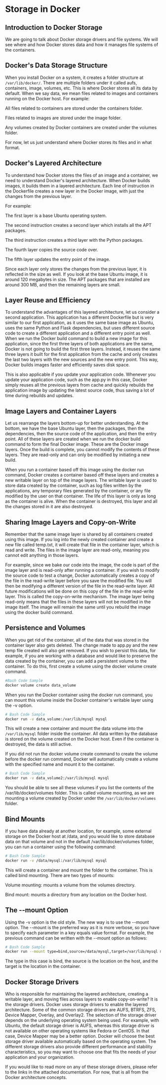 # Storage in Docker

## Introduction to Docker Storage
We are going to talk about Docker storage drivers and file systems. We will see where and how Docker stores data and how it manages file systems of the containers.

## Docker's Data Storage Structure
When you install Docker on a system, it creates a folder structure at `/var/lib/docker/`. There are multiple folders under it called aufs, containers, image, volumes, etc. This is where Docker stores all its data by default. When we say data, we mean files related to images and containers running on the Docker host. For example:

All files related to containers are stored under the containers folder.

Files related to images are stored under the image folder.

Any volumes created by Docker containers are created under the volumes folder.

For now, let us just understand where Docker stores its files and in what format.

## Docker's Layered Architecture
To understand how Docker stores the files of an image and a container, we need to understand Docker's layered architecture. When Docker builds images, it builds them in a layered architecture. Each line of instruction in the Dockerfile creates a new layer in the Docker image, with just the changes from the previous layer.

For example:

The first layer is a base Ubuntu operating system.

The second instruction creates a second layer which installs all the APT packages.

The third instruction creates a third layer with the Python packages.

The fourth layer copies the source code over.

The fifth layer updates the entry point of the image.

Since each layer only stores the changes from the previous layer, it is reflected in the size as well. If you look at the base Ubuntu image, it is around 120 megabytes in size. The APT packages that are installed are around 300 MB, and then the remaining layers are small.

## Layer Reuse and Efficiency
To understand the advantages of this layered architecture, let us consider a second application. This application has a different Dockerfile but is very similar to our first application, as it uses the same base image as Ubuntu, uses the same Python and Flask dependencies, but uses different source code to create a different application and a different entry point as well.
When we run the Docker build command to build a new image for this application, since the first three layers of both applications are the same, Docker is not going to build the first three layers. Instead, it reuses the same three layers it built for the first application from the cache and only creates the last two layers with the new sources and the new entry point. This way, Docker builds images faster and efficiently saves disk space.

This is also applicable if you update your application code. Whenever you update your application code, such as the app.py in this case, Docker simply reuses all the previous layers from cache and quickly rebuilds the application image by updating the latest source code, thus saving a lot of time during rebuilds and updates.

## Image Layers and Container Layers
Let us rearrange the layers bottom-up for better understanding. At the bottom, we have the base Ubuntu layer, then the packages, then the dependencies, then the source code of the application, and then the entry point. All of these layers are created when we run the docker build command to form the final Docker image. These are the Docker image layers. Once the build is complete, you cannot modify the contents of these layers. They are read-only and can only be modified by initiating a new build.

When you run a container based off this image using the docker run command, Docker creates a container based off these layers and creates a new writable layer on top of the image layers. The writable layer is used to store data created by the container, such as log files written by the applications, any temporary files generated by the container, or any file modified by the user on that container. The life of this layer is only as long as the container is alive. When the container is destroyed, this layer and all the changes stored in it are also destroyed.

## Sharing Image Layers and Copy-on-Write
Remember that the same image layer is shared by all containers created using this image. If you log into the newly created container and create a new file called temp.txt, it will create that file in the container layer, which is read and write. The files in the image layer are read-only, meaning you cannot edit anything in those layers.

For example, since we bake our code into the image, the code is part of the image layer and is read-only after running a container. If you wish to modify the source code to test a change, Docker automatically creates a copy of the file in the read-write layer before you save the modified file. You will then be modifying a different version of the file in the read-write layer. All future modifications will be done on this copy of the file in the read-write layer. This is called the copy-on-write mechanism. The image layer being read-only means that the files in these layers will not be modified in the image itself. The image will remain the same until you rebuild the image using the docker build command.

## Persistence and Volumes
When you get rid of the container, all of the data that was stored in the container layer also gets deleted. The change made to app.py and the new temp file created will also get removed. If you wish to persist this data, for example, if you are working with a database and would like to preserve the data created by the container, you can add a persistent volume to the container.
To do this, first create a volume using the docker volume create command.

```bash
#Bash Code Sample
docker volume create data_volume
```
When you run the Docker container using the docker run command, you can mount this volume inside the Docker container's writable layer using the -v option.

```bash
# Bash Code Sample
docker run -v data_volume:/var/lib/mysql mysql
```

This will create a new container and mount the data volume into the `/var/lib/mysql` folder inside the container. All data written by the database is stored on the volume created on the Docker host. Even if the container is destroyed, the data is still active.

If you did not run the docker volume create command to create the volume before the docker run command, Docker will automatically create a volume with the specified name and mount it to the container.

```bash
# Bash Code Sample
docker run -v data_volume2:/var/lib/mysql mysql
```
You should be able to see all these volumes if you list the contents of the /var/lib/docker/volumes folder. This is called volume mounting, as we are mounting a volume created by Docker under the `/var/lib/docker/volumes` folder.

## Bind Mounts
If you have data already at another location, for example, some external storage on the Docker host at /data, and you would like to store database data on that volume and not in the default /var/lib/docker/volumes folder, you can run a container using the following command:

```bash
# Bash Code Sample
docker run -v /data/mysql:/var/lib/mysql mysql
```

This will create a container and mount the folder to the container. This is called bind mounting. There are two types of mounts:

Volume mounting: mounts a volume from the volumes directory.

Bind mount: mounts a directory from any location on the Docker host.

## The --mount Option
Using the -v option is the old style. The new way is to use the --mount option. The --mount is the preferred way as it is more verbose, so you have to specify each parameter in a key equals value format. For example, the previous command can be written with the --mount option as follows:
```bash
# Bash Code Sample
docker run --mount type=bind,source=/data/mysql,target=/var/lib/mysql mysql
```

The type in this case is bind, the source is the location on the host, and the target is the location in the container.

## Docker Storage Drivers
Who is responsible for maintaining the layered architecture, creating a writable layer, and moving files across layers to enable copy-on-write? It is the storage drivers. Docker uses storage drivers to enable the layered architecture. Some of the common storage drivers are AUFS, BTRFS, ZFS, Device Mapper, Overlay, and Overlay2. The selection of the storage driver depends on the underlying operating system being used. For example, with Ubuntu, the default storage driver is AUFS, whereas this storage driver is not available on other operating systems like Fedora or CentOS. In that case, Device Mapper may be a better option. Docker will choose the best storage driver available automatically based on the operating system. The different storage drivers also provide different performance and stability characteristics, so you may want to choose one that fits the needs of your application and your organization.

If you would like to read more on any of these storage drivers, please refer to the links in the attached documentation. For now, that is all from the Docker architecture concepts.